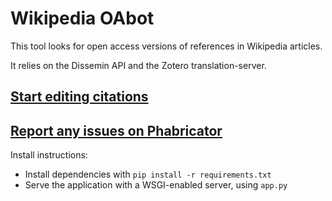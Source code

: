 Wikipedia OAbot
===============

This tool looks for open access versions of references in Wikipedia articles.

It relies on the Dissemin API and the Zotero translation-server.

[Start editing citations](https://tools.wmflabs.org/oabot/)
-----------------------------------------------------

[Report any issues on Phabricator](https://phabricator.wikimedia.org/tag/oabot/)
------------------------------------------------------------

Install instructions:
* Install dependencies with `pip install -r requirements.txt`
* Serve the application with a WSGI-enabled server, using `app.py`
